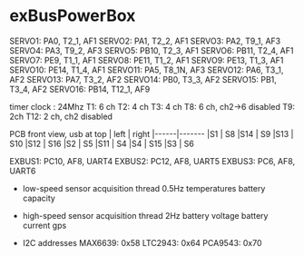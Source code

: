 # exBusPowerBox

SERVO1: PA0, T2_1, AF1
SERVO2: PA1, T2_2, AF1
SERVO3: PA2, T9_1, AF3
SERVO4: PA3, T9_2, AF3
SERVO5: PB10, T2_3, AF1
SERVO6: PB11, T2_4, AF1
SERVO7: PE9, T1_1, AF1
SERVO8: PE11, T1_2, AF1
SERVO9: PE13, T1_3, AF1
SERVO10: PE14, T1_4, AF1
SERVO11: PA5, T8_1N, AF3
SERVO12: PA6, T3_1, AF2
SERVO13: PA7, T3_2, AF2
SERVO14: PB0, T3_3, AF2
SERVO15: PB1, T3_4, AF2
SERVO16: PB14, T12_1, AF9

timer clock : 24Mhz
T1: 6 ch
T2: 4 ch
T3: 4 ch
T8: 6 ch, ch2->6 disabled
T9: 2ch
T12: 2 ch, ch2 disabled

PCB front view, usb at top
| left | right
|------|-------
|S1    |  S8
|S14 | S9
|S13 | S10
|S12 | S16
|S2 | S5
|S11 | S4
|S4 | S15
|S3 | S6

EXBUS1: PC10, AF8, UART4
EXBUS2: PC12, AF8, UART5
EXBUS3: PC6, AF8, UART6

* low-speed sensor acquisition thread
0.5Hz
temperatures
battery capacity

* high-speed sensor acquisition thread
2Hz
battery voltage
battery current
gps

* I2C addresses
MAX6639: 0x58
LTC2943: 0x64
PCA9543: 0x70